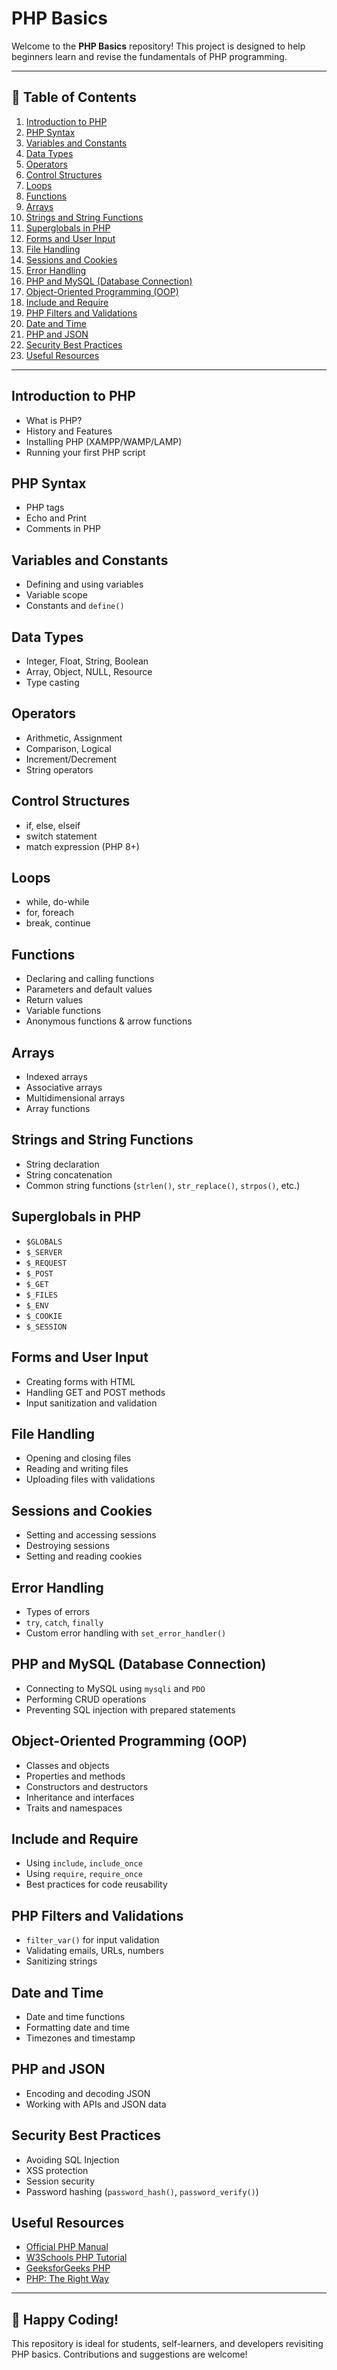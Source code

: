 # PHP Basics

Welcome to the **PHP Basics** repository! This project is designed to help beginners learn and revise the fundamentals of PHP programming.

---

## 📌 Table of Contents

1. [Introduction to PHP](#introduction-to-php)
2. [PHP Syntax](#php-syntax)
3. [Variables and Constants](#variables-and-constants)
4. [Data Types](#data-types)
5. [Operators](#operators)
6. [Control Structures](#control-structures)
7. [Loops](#loops)
8. [Functions](#functions)
9. [Arrays](#arrays)
10. [Strings and String Functions](#strings-and-string-functions)
11. [Superglobals in PHP](#superglobals-in-php)
12. [Forms and User Input](#forms-and-user-input)
13. [File Handling](#file-handling)
14. [Sessions and Cookies](#sessions-and-cookies)
15. [Error Handling](#error-handling)
16. [PHP and MySQL (Database Connection)](#php-and-mysql-database-connection)
17. [Object-Oriented Programming (OOP)](#object-oriented-programming-oop)
18. [Include and Require](#include-and-require)
19. [PHP Filters and Validations](#php-filters-and-validations)
20. [Date and Time](#date-and-time)
21. [PHP and JSON](#php-and-json)
22. [Security Best Practices](#security-best-practices)
23. [Useful Resources](#useful-resources)

---

## Introduction to PHP
- What is PHP?
- History and Features
- Installing PHP (XAMPP/WAMP/LAMP)
- Running your first PHP script

## PHP Syntax
- PHP tags
- Echo and Print
- Comments in PHP

## Variables and Constants
- Defining and using variables
- Variable scope
- Constants and `define()`

## Data Types
- Integer, Float, String, Boolean
- Array, Object, NULL, Resource
- Type casting

## Operators
- Arithmetic, Assignment
- Comparison, Logical
- Increment/Decrement
- String operators

## Control Structures
- if, else, elseif
- switch statement
- match expression (PHP 8+)

## Loops
- while, do-while
- for, foreach
- break, continue

## Functions
- Declaring and calling functions
- Parameters and default values
- Return values
- Variable functions
- Anonymous functions & arrow functions

## Arrays
- Indexed arrays
- Associative arrays
- Multidimensional arrays
- Array functions

## Strings and String Functions
- String declaration
- String concatenation
- Common string functions (`strlen()`, `str_replace()`, `strpos()`, etc.)

## Superglobals in PHP
- `$GLOBALS`
- `$_SERVER`
- `$_REQUEST`
- `$_POST`
- `$_GET`
- `$_FILES`
- `$_ENV`
- `$_COOKIE`
- `$_SESSION`

## Forms and User Input
- Creating forms with HTML
- Handling GET and POST methods
- Input sanitization and validation

## File Handling
- Opening and closing files
- Reading and writing files
- Uploading files with validations

## Sessions and Cookies
- Setting and accessing sessions
- Destroying sessions
- Setting and reading cookies

## Error Handling
- Types of errors
- `try`, `catch`, `finally`
- Custom error handling with `set_error_handler()`

## PHP and MySQL (Database Connection)
- Connecting to MySQL using `mysqli` and `PDO`
- Performing CRUD operations
- Preventing SQL injection with prepared statements

## Object-Oriented Programming (OOP)
- Classes and objects
- Properties and methods
- Constructors and destructors
- Inheritance and interfaces
- Traits and namespaces

## Include and Require
- Using `include`, `include_once`
- Using `require`, `require_once`
- Best practices for code reusability

## PHP Filters and Validations
- `filter_var()` for input validation
- Validating emails, URLs, numbers
- Sanitizing strings

## Date and Time
- Date and time functions
- Formatting date and time
- Timezones and timestamp

## PHP and JSON
- Encoding and decoding JSON
- Working with APIs and JSON data

## Security Best Practices
- Avoiding SQL Injection
- XSS protection
- Session security
- Password hashing (`password_hash()`, `password_verify()`)

## Useful Resources
- [Official PHP Manual](https://www.php.net/manual/en/)
- [W3Schools PHP Tutorial](https://www.w3schools.com/php/)
- [GeeksforGeeks PHP](https://www.geeksforgeeks.org/php-tutorial/)
- [PHP: The Right Way](https://phptherightway.com/)

---

## 🚀 Happy Coding!

This repository is ideal for students, self-learners, and developers revisiting PHP basics. Contributions and suggestions are welcome!
